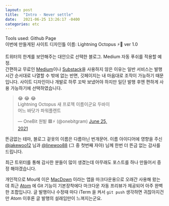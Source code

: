 ```yaml
---
layout: post
title:  "Intro - Never settle"
date:   2021-06-25 13:26:17 -0400
categories: etc
---
```


Tools used: Github Page<br>
이번에 만들게된 사이트 디자인틀 이름: Lightning Octopus ⚡️🐙 ver 1.0

트위터의 한계를 보안해주는 대안으로 선택한 블로그. Medium 자동 푸쉬를 적용할 예정.<br>
간편하교 무료인 [Medium](http://medium.com)이나 [Substack](http://substack.com)을 사용하지 않은 이유는 일반 서비스는 발행시간 순서대로 나열할 수 밖에 없는 반면, 깃페이지는 내 마음대로 조작이 가능하기 때문입니다.  사이트 디자인이나 개발로 하루 꼬박 보냈어야 하지만 일단 발행 후엔 편하게 사용 가능하기에 선택하였습니다.

<div class="tweet">
<blockquote class="twitter-tweet" data-conversation="none" data-dnt="true" style="width:300px;"><p lang="ko" dir="ltr">😂 😂 😂<br>Lightning Octopus 새 프로젝 이름이군요 두바이 어느 바닷가 파워플렌트</p>&mdash; OneBit 원빝 🟩⚡️ (@onebitgram) <a href="https://twitter.com/onebitgram/status/1408450647196848128?ref_src=twsrc%5Etfw">June 25, 2021</a></blockquote></div>

뜬금없는 테마, 블로그 겉옷의 이름은 다름아닌 번개문어.
이름 아이디어에 영향을 주신 [@jakewoo12](https://twitter.com/jakewoo12) 님과 [@linewoo88](https://twitter.com/linewoo88) (그 중 첫번째 자아) 님께 한번 더 뜬금 없는 감사를 드립니다.

최근 트위터를 통해 감사한 분들이 많이 생겼는데 아무래도 포스트를 하나 만들어서 증정 해야겠습니다.

개인적으로 Mou에 이은 [MacDown](https://macdown.uranusjr.com/) 이라는 앱을 마크다운용으로 오래간 사용해 왔는데 최근 [Atom](https://atom.io/) 에 Git 기능이 기본장착에다 마크다운 자동 프리뷰가 제공되어 아주 완벽한 조합입니다.  글 발행이나 수정때 마다 iTerm 을 켜서 <code>git push</code> 생각하면 귀찮아지건만 Atom 이후론 글 발행의 설래임만이 느껴지는군요.
